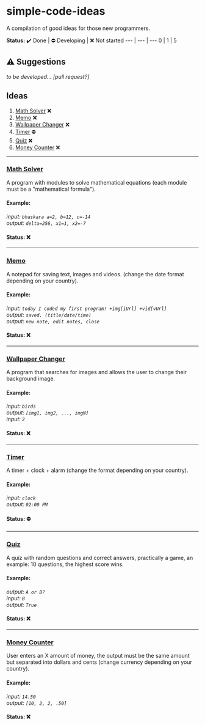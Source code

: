 # simple-code-ideas
A compilation of good ideas for those new programmers.

**Status:**
:heavy_check_mark: Done | :no_entry: Developing | :x: Not started
--- | --- | ---
0 | 1 | 5
## :warning: Suggestions
_to be developed... [pull request?]_
## Ideas
1. [Math Solver](#math-solver) :x:
2. [Memo](#memo) :x:
3. [Wallpaper Changer](#wallpaper-changer) :x:
4. [Timer](#timer) :no_entry:
5. [Quiz](#quiz) :x:
6. [Money Counter](#money-counter) :x:
---
### [Math Solver](https://github.com/dudushy/simple-code-ideas/tree/math-solver)
A program with modules to solve mathematical equations (each module must be a "mathematical formula").
#### Example:
_input: `bhaskara a=2, b=12, c=-14`_\
_output: `delta=256, x1=1, x2=-7`_

#### Status: :x:

---
### [Memo](https://github.com/dudushy/simple-code-ideas/tree/memo)
A notepad for saving text, images and videos. (change the date format depending on your country).
#### Example:
_input: `today I coded my first program! +img[iUrl] +vid[vUrl]`_\
_output: `saved. (title/date/time)`_\
_output: `new note, edit notes, close`_
#### Status: :x:

---
### [Wallpaper Changer](https://github.com/dudushy/simple-code-ideas/tree/wallpaper-changer)
A program that searches for images and allows the user to change their background image.
#### Example:
_input: `birds`_\
_output: `[img1, img2, ..., imgN]`_\
_input: `2`_
#### Status: :x:

---
### [Timer](https://github.com/dudushy/simple-code-ideas/tree/timer)
A timer + clock + alarm (change the format depending on your country).
#### Example:
_input: `clock`_\
_output: `02:00 PM`_
#### Status: :no_entry:

---
### [Quiz](https://github.com/dudushy/simple-code-ideas/tree/quiz)
A quiz with random questions and correct answers, practically a game, an example: 10 questions, the highest score wins.
#### Example:
_output: `A or B?`_\
_input: `B`_\
_output: `True`_
#### Status: :x:

---
### [Money Counter](https://github.com/dudushy/simple-code-ideas/tree/money-counter)
User enters an X amount of money, the output must be the same amount but separated into dollars and cents (change currency depending on your country).
#### Example:
_input: `14.50`_\
_output: `[10, 2, 2, .50]`_
#### Status: :x:
